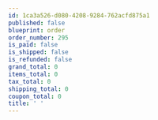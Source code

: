 ```yaml
---
id: 1ca3a526-d080-4208-9284-762acfd875a1
published: false
blueprint: order
order_number: 295
is_paid: false
is_shipped: false
is_refunded: false
grand_total: 0
items_total: 0
tax_total: 0
shipping_total: 0
coupon_total: 0
title: ' '
---
```

